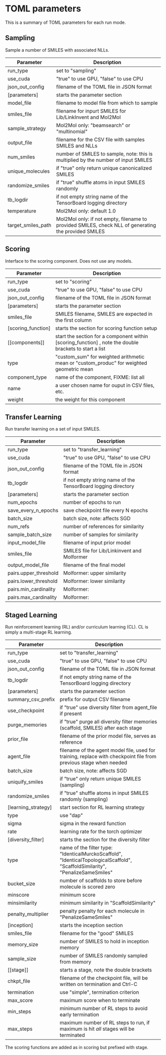 # TOML parameters

This is a summary of TOML parameters for each run mode.

## Sampling

Sample a number of SMILES with associated NLLs.


| Parameter          | Description                                                                                            |
|--------------------|--------------------------------------------------------------------------------------------------------|
| run\_type          | set to "sampling"                                                                                      |
| use\_cuda          | "true" to use GPU, "false" to use CPU                                                                  |
| json\_out\_config    | filename of the TOML file in JSON format                                                               |
| [parameters]       | starts the parameter section                                                                           |
| model\_file        | filename to model file from which to sample                                                            |
| smiles\_file       | filename for inpurt SMILES for Lib/LinkInvent and Mol2Mol                                              |
| sample\_strategy   | Mol2Mol only: "beamsearch" or "multinomial"                                                          |
| output\_file       | filename for the CSV file with samples SMILES and NLLs                                                 |
| num\_smiles        | number of SMILES to sample, note: this is multiplied by the number of input SMILES                     |
| unique\_molecules  | if "true" only return unique canonicalized SMILES                                                      |
| randomize\_smiles  | if "true" shuffle atoms in input SMILES randomly                                                       |
| tb\_logdir         | if not empty string name of the TensorBoard logging directory                                          |
| temperature        | Mol2Mol only: default 1.0                                                                            |
| target\_smiles\_path | Mol2Mol only: if not empty, filename to provided SMILES, check NLL of generating the provided SMILES |


## Scoring

Interface to the scoring component.  Does not use any models.

| Parameter           | Description                                                                                             |
|---------------------|---------------------------------------------------------------------------------------------------------|
| run\_type           | set to "scoring"                                                                                        |
| use\_cuda           | "true" to use GPU, "false" to use CPU                                                                   |
| json\_out\_config     | filename of the TOML file in JSON format                                                                |
| [parameters]        | starts the parameter section                                                                            |
| smiles\_file        | SMILES filename, SMILES are expected in the first column                                                |
| [scoring\_function] | starts the section for scoring function setup                                                           |
| [[components]]      | start the section for a component within [scoring\_function] , note the double brackets to start a list |
| type                | "custom\_sum" for weighted arithmetic mean or "custom\_produc" for weighted geometric mean                |
| component\_type     | name of the component, FIXME: list all                                                                  |
| name                | a user chosen name for ouput in CSV files, etc.                                                         |
| weight              | the weight for this component                                                                           |


## Transfer Learning

Run transfer learning on a set of input SMILES.

| Parameter              | Description                                                   |
|------------------------|---------------------------------------------------------------|
| run\_type              | set to "transfer\_learning"                                    |
| use\_cuda              | "true" to use GPU, "false" to use CPU                         |
| json\_out\_config        | filename of the TOML file in JSON format                      |
| tb\_logdir             | if not empty string name of the TensorBoard logging directory |
| [parameters]           | starts the parameter section                                  |
| num\_epochs            | number of epochs to run                                       |
| save\_every\_n\_epochs | save checkpoint file every N epochs                           |
| batch\_size            | batch size, note: affects SGD                                 |
| num\_refs              | number of references for similarity                           |
| sample\_batch\_size    | number of samples for similarity                              |
| input\_model\_file     | filename of input prior model                                 |
| smiles\_file           | SMILES file for Lib/Linkinvent and Molformer                  |
| output_model\_file     | filename of the final model                                   |
| pairs.upper\_threshold | Molformer: upper similarity                                   |
| pairs.lower\_threshold | Molformer: lower similarity                                   |
| pairs.min\_cardinality | Molformer:                                                    |
| pairs.max\_cardinality | Molformer:                                                    |


## Staged Learning

Run reinforcement learning (RL) and/or curriculum learning (CL).  CL is simply a multi-stage RL learning.

| Parameter            | Description                                                                                                                                |
|----------------------|--------------------------------------------------------------------------------------------------------------------------------------------|
| run\_type            | set to "transfer\_learning"                                                                                                                 |
| use\_cuda            | "true" to use GPU, "false" to use CPU                                                                                                      |
| json\_out\_config      | filename of the TOML file in JSON format                                                                                                   |
| tb\_logdir           | if not empty string name of the TensorBoard logging directory                                                                              |
| [parameters]         | starts the parameter section                                                                                                               |
| summary\_csv\_prefix | prefix for output CSV filename                                                                                                             |
| use\_checkpoint      | if "true" use diversity filter from agent\_file if present                                                                                 |
| purge\_memories      | if "true" purge all diversity filter memories (scaffold, SMILES) after each stage |
| prior\_file          | filename of the prior model file, serves as reference                                                                                      |
| agent\_file          | filename of the agent model file, used for training, replace with checkpoint file from previous stage when needed                          |
| batch\_size          | batch size, note: affects SGD                                                                                                              |
| uniquify\_smiles     | if "true" only return unique SMILES (sampling)                                                                                             |
| randomize\_smiles    | if "true" shuffle atoms in input SMILES randomly (sampling)                                                                                |
| [learning\_strategy]  | start section for RL learning strategy                                                                                                     |
| type                 | use "dap"                                                                                                                                  |
| sigma                | sigma in the reward function                                                                                                               |
| rate                 | learning rate for the torch optimizer                                                                                                      |
| [diversity\_filter]   | starts the section for the diversity filter                                                                                                |
| type                 | name of the filter type: "IdenticalMurckoScaffold", "IdenticalTopologicalScaffold", "ScaffoldSimilarity", "PenalizeSameSmiles" |
| bucket\_size         | number of scaffolds to store before molecule is scored zero                                                                                |
| minscore             | minimum score                                                                                                                              |
| minsimilarity        | minimum similarity in "ScaffoldSimilarity"                                                                                                 |
| penalty\_multiplier  | penalty penalty for each molecule in "PenalizeSameSmiles"                                                                                  |
| [inception]          | starts the inception section                                                                                                               |
| smiles\_file         | filename for the "good" SMILES                                                                                                             |
| memory\_size         | number of SMILES to hold in inception memory                                                                                               |
| sample\_size         | number of SMILES randomly sampled from memory                                                                                              |
| [[stage]]            | starts a stage, note the double brackets                                                                                                   |
| chkpt\_file           | filename of the checkpoint file, will be written on termination and Ctrl-C                                                                 |
| termination          | use "simple", termination criterion                                                                                                        |
| max\_score            | maximum score when to terminate                                                                                                            |
| min\_steps            | minimum number of RL steps to avoid early termination                                                                                      |
| max\_steps            | maximum number of RL steps to run, if maximum is hit _all_ stages will be terminated                                                       |

The scoring functions are added as in scoring but prefixed with stage.
